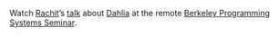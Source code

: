 Watch [Rachit][]’s [talk][t] about [Dahlia][] at the remote [Berkeley Programming Systems Seminar][bps].

[dahlia]: https://capra.cs.cornell.edu/dahlia/
[rachit]: https://rachit.pl
[bps]: http://ps.berkeley.edu/seminar.html
[t]: https://youtu.be/hp_RwcnrFJg
